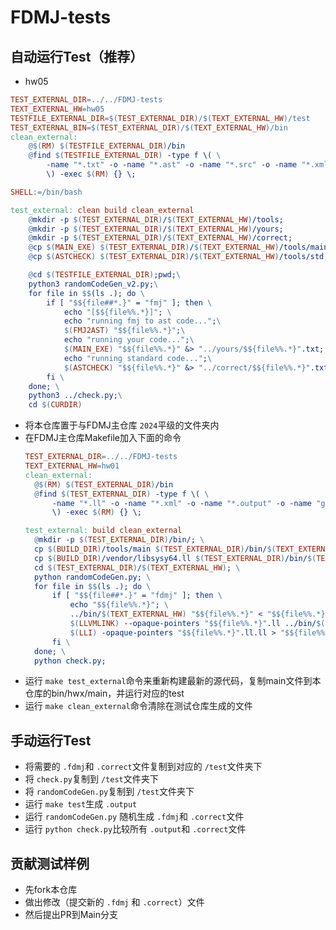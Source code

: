 # FDMJ-tests

## 自动运行Test（推荐）

*	hw05
```makefile
TEST_EXTERNAL_DIR=../../FDMJ-tests
TEXT_EXTERNAL_HW=hw05
TESTFILE_EXTERNAL_DIR=$(TEST_EXTERNAL_DIR)/$(TEXT_EXTERNAL_HW)/test
TEST_EXTERNAL_BIN=$(TEST_EXTERNAL_DIR)/$(TEXT_EXTERNAL_HW)/bin
clean_external: 
	@$(RM) $(TESTFILE_EXTERNAL_DIR)/bin
	@find $(TESTFILE_EXTERNAL_DIR) -type f \( \
		-name "*.txt" -o -name "*.ast" -o -name "*.src" -o -name "*.xml" -o -name "*.output" -o -name "gen_program_*" \
		\) -exec $(RM) {} \;

SHELL:=/bin/bash

test_external: clean build clean_external
	@mkdir -p $(TEST_EXTERNAL_DIR)/$(TEXT_EXTERNAL_HW)/tools; 
	@mkdir -p $(TEST_EXTERNAL_DIR)/$(TEXT_EXTERNAL_HW)/yours; 
	@mkdir -p $(TEST_EXTERNAL_DIR)/$(TEXT_EXTERNAL_HW)/correct; 
	@cp $(MAIN_EXE) $(TEST_EXTERNAL_DIR)/$(TEXT_EXTERNAL_HW)/tools/main;
	@cp $(ASTCHECK) $(TEST_EXTERNAL_DIR)/$(TEXT_EXTERNAL_HW)/tools/std;

	@cd $(TESTFILE_EXTERNAL_DIR);pwd;\
	python3 randomCodeGen_v2.py;\
	for file in $$(ls .); do \
		if [ "$${file##*.}" = "fmj" ]; then \
			echo "[$${file%%.*}]"; \
			echo "running fmj to ast code...";\
			$(FMJ2AST) "$${file%%.*}";\
			echo "running your code...";\
			$(MAIN_EXE) "$${file%%.*}" &> "../yours/$${file%%.*}".txt; \
			echo "running standard code...";\
			$(ASTCHECK) "$${file%%.*}" &> "../correct/$${file%%.*}".txt; \
		fi \
	done; \
	python3 ../check.py;\
	cd $(CURDIR)
```

* 将本仓库置于与FDMJ主仓库 `2024`平级的文件夹内
* 在FDMJ主仓库Makefile加入下面的命令
  ```makefile
  TEST_EXTERNAL_DIR=../../FDMJ-tests
  TEXT_EXTERNAL_HW=hw01
  clean_external: 
  	@$(RM) $(TEST_EXTERNAL_DIR)/bin
  	@find $(TEST_EXTERNAL_DIR) -type f \( \
  		-name "*.ll" -o -name "*.xml" -o -name "*.output" -o -name "gen_program_*" \
  		\) -exec $(RM) {} \;

  test_external: build clean_external
  	@mkdir -p $(TEST_EXTERNAL_DIR)/bin/; \
  	cp $(BUILD_DIR)/tools/main $(TEST_EXTERNAL_DIR)/bin/$(TEXT_EXTERNAL_HW); \
  	cp $(BUILD_DIR)/vendor/libsysy64.ll $(TEST_EXTERNAL_DIR)/bin/$(TEXT_EXTERNAL_HW)_libsysy64.ll; \
  	cd $(TEST_EXTERNAL_DIR)/$(TEXT_EXTERNAL_HW); \
  	python randomCodeGen.py; \
  	for file in $$(ls .); do \
  		if [ "$${file##*.}" = "fdmj" ]; then \
  			echo "$${file%%.*}"; \
  			../bin/$(TEXT_EXTERNAL_HW) "$${file%%.*}" < "$${file%%.*}".fdmj; \
  			$(LLVMLINK) --opaque-pointers "$${file%%.*}".ll ../bin/$(TEXT_EXTERNAL_HW)_libsysy64.ll -S -o "$${file%%.*}".ll.ll; \
  			$(LLI) -opaque-pointers "$${file%%.*}".ll.ll > "$${file%%.*}".output; echo $$?; \
  		fi \
  	done; \
  	python check.py;
  ```
* 运行 `make test_external`命令来重新构建最新的源代码，复制main文件到本仓库的bin/hwx/main，并运行对应的test
* 运行 `make clean_external`命令清除在测试仓库生成的文件

## 手动运行Test

* 将需要的 `.fdmj`和 `.correct`文件复制到对应的 `/test`文件夹下
* 将 `check.py`复制到 `/test`文件夹下
* 将 `randomCodeGen.py`复制到 `/test`文件夹下
* 运行 `make test`生成 `.output`
* 运行 `randomCodeGen.py` 随机生成 `.fdmj`和 `.correct`文件
* 运行 `python check.py`比较所有 `.output`和 `.correct`文件

## 贡献测试样例

* 先fork本仓库
* 做出修改（提交新的 `.fdmj` 和 `.correct`）文件
* 然后提出PR到Main分支

